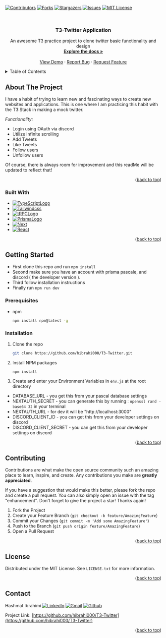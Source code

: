 <a name="readme-top"></a>

<!-- PROJECT SHIELDS -->
<!--
*** I'm using markdown "reference style" links for readability.
*** Reference links are enclosed in brackets [ ] instead of parentheses ( ).
*** See the bottom of this document for the declaration of the reference variables
*** for contributors-url, forks-url, etc. This is an optional, concise syntax you may use.
*** https://www.markdownguide.org/basic-syntax/#reference-style-links
-->

[![Contributors][contributors-shield]][contributors-url]
[![Forks][forks-shield]][forks-url]
[![Stargazers][stars-shield]][stars-url]
[![Issues][issues-shield]][issues-url]
[![MIT License][license-shield]][license-url]

<!-- PROJECT LOGO -->
<br />
<div align="center">
  <h3 align="center">T3-Twitter Application</h3>

  <p align="center">
    An awesome T3 practice project to clone twitter basic functionality and design
    <br />
    <a href="https://github.com/hibrahi000/T3-Twitter"><strong>Explore the docs »</strong></a>
    <br />
    <br />
    <a href="https://t3-twitter-liard.vercel.app/">View Demo</a>
    ·
    <a href="https://github.com/hibrahi000/T3-Twitter/issues">Report Bug</a>
    ·
    <a href="https://github.com/hibrahi000/T3-Twitter/issues">Request Feature</a>
  </p>
</div>

<!-- TABLE OF CONTENTS -->
<details>
  <summary>Table of Contents</summary>
  <ol>
    <li>
      <a href="#about-the-project">About The Project</a>
      <ul>
        <li><a href="#built-with">Built With</a></li>
      </ul>
    </li>
    <li>
      <a href="#getting-started">Getting Started</a>
      <ul>
        <li><a href="#prerequisites">Prerequisites</a></li>
        <li><a href="#installation">Installation</a></li>
      </ul>
    </li>
    <li><a href="#contributing">Contributing</a></li>
    <li><a href="#license">License</a></li>
    <li><a href="#contact">Contact</a></li>
  </ol>
</details>

<!-- ABOUT THE PROJECT -->

## About The Project

I have a habit of trying to learn new and fascinating ways to create new websites and applications. This is one where I am practicing this habit with the T3 Stack in making a mock twitter.

_Functionality:_

- Login using OAuth via discord
- Utilize infinite scrolling
- Add Tweets
- Like Tweets
- Follow users
- Unfollow users

Of course, there is always room for improvement and this readMe will be updated to reflect that!

<p align="right">(<a href="#readme-top">back to top</a>)</p>

### Built With

- [![TypeScriptLogo][TypeScriptLogo]][typescript-url]
- [![Tailwindcss][Tailwindcss]][tailwind-url]
- [![tRPCLogo][tRPCLogo]][trpc-url]
- [![PrismaLogo][PrismaLogo]][prisma-url]
- [![Next][Next.js]][Next-url]
- [![**React**][React.js]][React-url]

<p align="right">(<a href="#readme-top">back to top</a>)</p>

<!-- GETTING STARTED -->

## Getting Started

- First clone this repo and run `npm install`
- Second make sure you have an account with prisma pascale, and discord ( the developer version ).
- Third follow installation instructions
- Finally run `npm run dev`

### Prerequisites

- npm
  ```sh
  npm install npm@latest -g
  ```

### Installation

1. Clone the repo
   ```sh
   git clone https://github.com/hibrahi000/T3-Twitter.git
   ```
2. Install NPM packages
   ```sh
   npm install
   ```
3. Create and enter your Environment Variables in `env.js` at the root directory

- DATABASE_URL - you get this from your pascal database settings
- NEXTAUTH_SECRET - you can generate this by running : `openssl rand -base64 32` in your terminal
- NEXTAUTH_URL - for dev it will be "http://localhost:3000"
- DISCORD_CLIENT_ID - you can get this from your developer settings on discord
- DISCORD_CLIENT_SECRET - you can get this from your developer settings on discord

<p align="right">(<a href="#readme-top">back to top</a>)</p>

<!-- CONTRIBUTING -->

## Contributing

Contributions are what make the open source community such an amazing place to learn, inspire, and create. Any contributions you make are **greatly appreciated**.

If you have a suggestion that would make this better, please fork the repo and create a pull request. You can also simply open an issue with the tag "enhancement".
Don't forget to give the project a star! Thanks again!

1. Fork the Project
2. Create your Feature Branch (`git checkout -b feature/AmazingFeature`)
3. Commit your Changes (`git commit -m 'Add some AmazingFeature'`)
4. Push to the Branch (`git push origin feature/AmazingFeature`)
5. Open a Pull Request

<p align="right">(<a href="#readme-top">back to top</a>)</p>

<!-- LICENSE -->

## License

Distributed under the MIT License. See `LICENSE.txt` for more information.

<p align="right">(<a href="#readme-top">back to top</a>)</p>

<!-- CONTACT -->

## Contact

Hashmat Ibrahimi
[![LinkedIn][linkedin-shield]][linkedin-url]
[![Gmail][gmail-shield]][gmail-url]
[![Github][github-shield]][github-url]

Project Link: [https://github.com/hibrahi000/T3-Twitter](https://github.com/hibrahi000/T3-Twitter)

<p align="right">(<a href="#readme-top">back to top</a>)</p>

<!-- MARKDOWN LINKS & IMAGES -->
<!-- https://www.markdownguide.org/basic-syntax/#reference-style-links -->

[contributors-shield]: https://img.shields.io/github/contributors/hibrahi000/T3-Twitter.svg?style=for-the-badge
[contributors-url]: https://github.com/hibrahi000/T3-Twitter/graphs/contributors
[forks-shield]: https://img.shields.io/github/forks/hibrahi000/T3-Twitter.svg?style=for-the-badge
[forks-url]: https://github.com/hibrahi000/T3-Twitter/network/members
[stars-shield]: https://img.shields.io/github/stars/hibrahi000/T3-Twitter.svg?style=for-the-badge
[stars-url]: https://github.com/hibrahi000/T3-Twitter/stargazers
[issues-shield]: https://img.shields.io/github/issues/hibrahi000/T3-Twitter.svg?style=for-the-badge
[issues-url]: https://github.com/hibrahi000/T3-Twitter/issues
[license-shield]: https://img.shields.io/github/license/hibrahi000/T3-Twitter.svg?style=for-the-badge
[license-url]: https://github.com/hibrahi000/T3-Twitter/blob/master/LICENSE.txt
[linkedin-shield]: https://img.shields.io/badge/LinkedIn-0A66C2.svg?style=for-the-badge&logo=LinkedIn&logoColor=white
[linkedin-url]: https://www.linkedin.com/in/hashmat-ibrahimi/
[product-screenshot]: images/screenshot.png
[Next.js]: https://img.shields.io/badge/next.js-000000?style=for-the-badge&logo=nextdotjs&logoColor=white
[Next-url]: https://nextjs.org/
[React.js]: https://img.shields.io/badge/React-20232A?style=for-the-badge&logo=react&logoColor=61DAFB
[React-url]: https://reactjs.org/
[tailwind-url]: https://tailwindcss.com/
[Tailwindcss]: https://img.shields.io/badge/Tailwind_CSS-38B2AC?style=for-the-badge&logo=tailwind-css&logoColor=white
[trpcLogo]: https://img.shields.io/badge/tRPC-2596BE.svg?style=for-the-badge&logo=tRPC&logoColor=white
[trpc-url]: https://trpc.io/
[PrismaLogo]: https://img.shields.io/badge/Prisma-2D3748.svg?style=for-the-badge&logo=Prisma&logoColor=white
[Prisma-url]: https://www.prisma.io/
[TypeScriptLogo]: https://img.shields.io/badge/TypeScript-3178C6.svg?style=for-the-badge&logo=TypeScript&logoColor=white
[typescript-url]: https://www.typescriptlang.org/
[gmail-url]: mailto:hashmat.ibrahimi.21@gmail.com
[gmail-shield]: https://img.shields.io/badge/Gmail-EA4335.svg?style=for-the-badge&logo=Gmail&logoColor=white
[github-url]: https://github.com/hibrahi000
[github-shield]: https://img.shields.io/badge/GitHub-181717.svg?style=for-the-badge&logo=GitHub&logoColor=white
